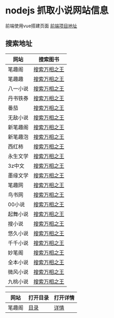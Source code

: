 # nodejs 抓取小说网站信息

前端使用vue搭建页面 [前端项目地址](https://github.com/zhangxiang0316/book)


## 搜索地址


网站      |搜索图书  
-------- | ----- 
笔趣阁 |[搜索万相之王](http://zhangmuchen.top:8000/search?name=万相之王&type=笔趣阁)
笔趣趣 |[搜索万相之王](http://zhangmuchen.top:8000/search?name=万相之王&type=笔趣趣)
八一小说 |[搜索万相之王](http://zhangmuchen.top:8000/search?name=万相之王&type=八一小说)
丹书铁券 |[搜索万相之王](http://zhangmuchen.top:8000/search?name=万相之王&type=丹书铁券)
番茄 |[搜索万相之王](http://zhangmuchen.top:8000/search?name=万相之王&type=番茄)
无敌小说 |[搜索万相之王](http://zhangmuchen.top:8000/search?name=万相之王&type=无敌小说)
新笔趣阁 |[搜索万相之王](http://zhangmuchen.top:8000/search?name=万相之王&type=新笔趣阁)
新笔趣泡 |[搜索万相之王](http://zhangmuchen.top:8000/search?name=万相之王&type=新笔趣泡)
西红柿 |[搜索万相之王](http://zhangmuchen.top:8000/search?name=万相之王&type=西红柿)
永生文学 |[搜索万相之王](http://zhangmuchen.top:8000/search?name=万相之王&type=永生文学)
3z中文 |[搜索万相之王](http://zhangmuchen.top:8000/search?name=万相之王&type=3z中文)
墨缘文学 |[搜索万相之王](http://zhangmuchen.top:8000/search?name=万相之王&type=墨缘文学)
笔趣网 |[搜索万相之王](http://zhangmuchen.top:8000/search?name=万相之王&type=笔趣网)
鸟书网 |[搜索万相之王](http://zhangmuchen.top:8000/search?name=万相之王&type=鸟书网)
00小说 |[搜索万相之王](http://zhangmuchen.top:8000/search?name=万相之王&type=00小说)
起舞小说 |[搜索万相之王](http://zhangmuchen.top:8000/search?name=万相之王&type=起舞小说)
搜小说 |[搜索万相之王](http://zhangmuchen.top:8000/search?name=万相之王&type=搜小说)
悠久小说 |[搜索万相之王](http://zhangmuchen.top:8000/search?name=万相之王&type=悠久小说)
千千小说 |[搜索万相之王](http://zhangmuchen.top:8000/search?name=万相之王&type=千千小说)
妙笔阁 |[搜索万相之王](http://zhangmuchen.top:8000/search?name=万相之王&type=妙笔阁)
全本小说 |[搜索万相之王](http://zhangmuchen.top:8000/search?name=万相之王&type=全本小说)
微风小说 |[搜索万相之王](http://zhangmuchen.top:8000/search?name=万相之王&type=微风小说)
九桃小说 |[搜索万相之王](http://zhangmuchen.top:8000/search?name=万相之王&type=九桃小说)






网站 |  打开目录 | 打开详情
-------- | ----- |-----
笔趣阁 |[目录](http://zhangmuchen.top:8000/getMenuList?bookUrl=/book/19746/&type=笔趣阁)|[详情](http://zhangmuchen.top:8000/getBookDetail?detailUrl=/book/19746/1.html&type=笔趣阁)
